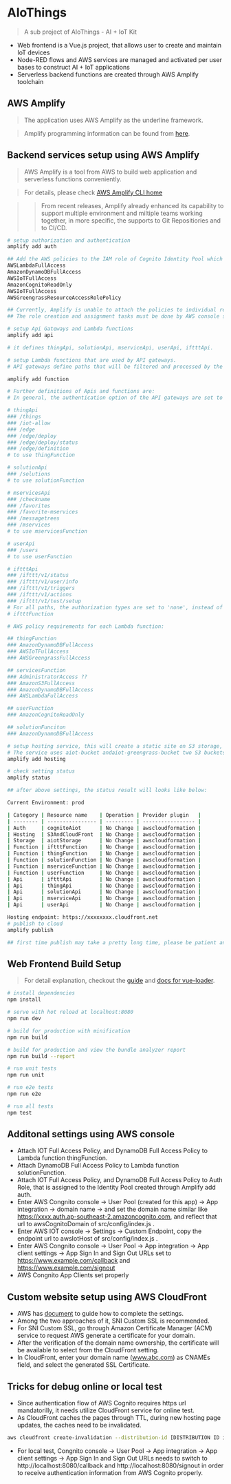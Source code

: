 # AIoThings

> A sub project of AIoThings - AI + IoT Kit 
* Web frontend is a Vue.js project, that allows user to create and maintain IoT devices
* Node-RED flows and AWS services are managed and activated per user bases to construct AI + IoT applications
* Serverless backend functions are created through AWS Amplify toolchain

## AWS Amplify

> The application uses AWS Amplify as the underline framework.

> Amplify programming information can be found from [here](https://aws-amplify.github.io/docs/js/start).

## Backend services setup using AWS Amplify 

> AWS Amplify is a tool from AWS to build web application and serverless functions conveniently.

> For details, please check [AWS Amplify CLI home](https://github.com/aws-amplify/amplify-cli)

>> From recent releases, Amplify already enhanced its capability to support multiple environment and miltiple teams working together, in more specific, the supports to Git Repositiories and to CI/CD.
 
``` bash
# setup authorization and authentication
amplify add auth

## Add the AWS policies to the IAM role of Cognito Identity Pool which is used by the User Pool created:
AWSLambdaFullAccess
AmazonDynamoDBFullAccess
AWSIoTFullAccess
AmazonCognitoReadOnly
AWSIoTFullAccess
AWSGreengrassResourceAccessRolePolicy

## Currently, Amplify is unable to attach the policies to individual resources through CLI, and a convenient trick can be to define a common AWS Role with attached pollicies sufficient enough to use the resources. 
## The role creation and assignment tasks must be done by AWS console separately. And the side-effect of the works, actions of removing a resource may be failed, if the role is used by other resources as well.

# setup Api Gateways and Lambda functions
amplify add api

# it defines thingApi, solutionApi, mserviceApi, userApi, iftttApi.

# setup Lambda functions that are used by API gateways. 
# API gateways define paths that will be filtered and processed by the corresponding Lambda functions.

amplify add function

# Further definitions of Apis and functions are:
# In general, the authentication option of the API gateways are set to AWS_IAM, unless otherwise sepecified.

# thingApi
### /things
### /iot-allow 
### /edge 
### /edge/deploy 
### /edge/deploy/status 
### /edge/definition 
# to use thingFunction

# solutionApi
### /solutions
# to use solutionFunction

# mservicesApi
### /checkname 
### /favorites 
### /favorite-mservices 
### /messagetrees 
### /mservices 
# to use mservicesFunction 

# userApi
### /users 
# to use userFunction

# iftttApi
### /ifttt/v1/status 
### /ifttt/v1/user/info 
### /ifttt/v1/triggers 
### /ifttt/v1/actions 
### /ifttt/v1/test/setup
# For all paths, the authorization types are set to 'none', instead of AWS_IAM
# iftttFunction

# AWS policy requirements for each Lambda function:

## thingFunction
### AmazonDynamoDBFullAccess
### AWSIoTFullAccess
### AWSGreengrassFullAccess

## servicesFunction
### AdministratorAccess ??
### AmazonS3FullAccess
### AmazonDynamoDBFullAccess
### AWSLambdaFullAccess

## userFunction
### AmazonCognitoReadOnly

## solutionFunciton
### AmazonDynamoDBFullAccess

# setup hosting service, this will create a static site on S3 storage, and a CloudFront HTTPS secured url too
# The service uses aiot-bucket andaiot-greengrass-bucket two S3 buckets.
amplify add hosting

# check setting status
amplify status

## after above settings, the status result will looks like below:

Current Environment: prod

| Category | Resource name    | Operation | Provider plugin   |
| -------- | ---------------- | --------- | ----------------- |
| Auth     | cognitoAiot      | No Change | awscloudformation |
| Hosting  | S3AndCloudFront  | No Change | awscloudformation |
| Storage  | aiotStorage      | No Change | awscloudformation |
| Function | iftttFunction    | No Change | awscloudformation |
| Function | thingFunction    | No Change | awscloudformation |
| Function | solutionFunction | No Change | awscloudformation |
| Function | mserviceFunction | No Change | awscloudformation |
| Function | userFunction     | No Change | awscloudformation |
| Api      | iftttApi         | No Change | awscloudformation |
| Api      | thingApi         | No Change | awscloudformation |
| Api      | solutionApi      | No Change | awscloudformation |
| Api      | mserviceApi      | No Change | awscloudformation |
| Api      | userApi          | No Change | awscloudformation |

Hosting endpoint: https://xxxxxxxx.cloudfront.net
# publish to cloud
amplify publish

## first time publish may take a pretty long time, please be patient and wait for its completion.
```

## Web Frontend Build Setup

> For detail explanation, checkout the [guide](http://vuejs-templates.github.io/webpack/) and [docs for vue-loader](http://vuejs.github.io/vue-loader).

``` bash
# install dependencies
npm install

# serve with hot reload at localhost:8080
npm run dev

# build for production with minification
npm run build

# build for production and view the bundle analyzer report
npm run build --report

# run unit tests
npm run unit

# run e2e tests
npm run e2e

# run all tests
npm test
```

## Additonal settings using AWS console

* Attach IOT Full Access Policy, and DynamoDB Full Access Policy to Lambda function thingFunction.
* Attach DynamoDB Full Access Policy to Lambda function solutionFunction.
* Attach IOT Full Access Policy, and DynamoDB Full Access Policy to Auth Role, that is assigned to the Identity Pool created through Amplify add auth. 
* Enter AWS Congnito console -> User Pool (created for this app) -> App integration -> domain name -> and set the domain name similar like 
https://xxxx.auth.ap-southeast-2.amazoncognito.com, and reflect that url to awsCognitoDomain of src/config/index.js .
* Enter AWS IOT console -> Settings -> Custom Endpoint, copy the endpoint url to awsIotHost of src/config/index.js .
* Enter AWS Congnito console -> User Pool -> App integration -> App client settings -> App Sign In and Sign Out URLs set to https://www.example.com/callback and https://www.example.com/signout
* AWS Congnito App Clients set properly

## Custom website setup using AWS CloudFront

* AWS has [document](https://aws.amazon.com/cloudfront/custom-ssl-domains/) to guide how to complete the settings. 
* Among the two approaches of it, SNI Custom SSL is recommended.
* For SNI Custom SSL, go through Amazon Certificate Manager (ACM) service to request AWS generate a certificate for your domain.
* After the verification of the domain name ownership, the certificate will be available to select from the CloudFront setting.
* In CloudFront, enter your domain name (www.abc.com) as CNAMEs field, and select the generated SSL Certificate.

## Tricks for debug online or local test

* Since authentication flow of AWS Cognito requires https url mandatorilly, it needs utilize CloudFront service for online test.
* As CloudFront caches the pages through TTL, during new hosting page updates, the caches need to be invalidated.
``` bash
aws cloudfront create-invalidation --distribution-id [DISTRIBUTION ID in CloudFront] --paths "/*"
```

* For local test, Congnito console -> User Pool -> App integration -> App client settings -> App Sign In and Sign Out URLs needs to switch to http://localhost:8080/callback and http://localhost:8080/signout in order to receive authentication information from AWS Cognito properly.


